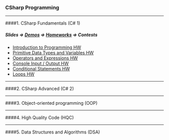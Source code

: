 ### CSharp Programming

---

####1. CSharp Fundamentals (C# 1)	
##### Slides => [Demos](https://github.com/petyakostova/Telerik-Academy/tree/master/C%23/_Demos%20C%23%201) => [Homeworks](https://github.com/petyakostova/Telerik-Academy/tree/master/C%23/C%23%201) => Contests
* [Introduction to Programming HW](https://github.com/petyakostova/Telerik-Academy/tree/master/C%23/C%23%201/1.%20Intro-Programming-Homework)
* [Primitive Data Types and Variables HW](https://github.com/petyakostova/Telerik-Academy/tree/master/C%23/C%23%201/2.%20PrimitiveDataTypesVariables-Homework)
* [Operators and Expressions HW](https://github.com/petyakostova/Telerik-Academy/tree/master/C%23/C%23%201/3.%20Operators-Expressions-Statements-Homework)
* [Console Input / Output HW](https://github.com/petyakostova/Telerik-Academy/tree/master/C%23/C%23%201/4.%20Console-Input-Output-Homework)
* [Conditional Statements HW](https://github.com/petyakostova/Telerik-Academy/tree/master/C%23/C%23%201/5.%20Conditional-Statements-Homework)
* [Loops HW](https://github.com/petyakostova/Telerik-Academy/tree/master/C%23/C%23%201/6.%20Loops-Homework)

---

####2. CSharp Advanced (C# 2)

---

####3. Object-oriented programming (OOP)

---

####4. High Quality Code (HQC)

---

####5. Data Structures and Algorithms (DSA)
